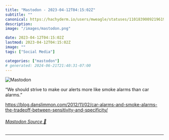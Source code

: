```yaml
---
title: "Mastodon - 2023-04-12T04:15:02Z"
subtitle: ""
canonical: https://hachyderm.io/users/mweagle/statuses/110183900921961967
description:
image: "/images/mastodon.png"

date: 2023-04-12T04:15:02Z
lastmod: 2023-04-12T04:15:02Z
image: ""
tags: ["Social Media"]

categories: ["mastodon"]
# generated: 2024-06-21T21:40:31-07:00
---
```

![Mastodon](/images/mastodon.png)

<p>“We should strive to make our alerts more like smoke alarms than car alarms.”</p><p><a href="https://blog.danslimmon.com/2012/11/02/car-alarms-and-smoke-alarms-the-tradeoff-between-sensitivity-and-specificity/" target="_blank" rel="nofollow noopener noreferrer" translate="no"><span class="invisible">https://</span><span class="ellipsis">blog.danslimmon.com/2012/11/02</span><span class="invisible">/car-alarms-and-smoke-alarms-the-tradeoff-between-sensitivity-and-specificity/</span></a></p>


###### [Mastodon Source 🐘](https://hachyderm.io/@mweagle/110183900921961967)

___
